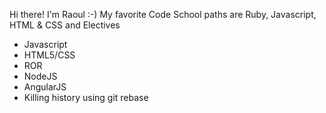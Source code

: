 Hi there! I'm Raoul :-)
My favorite Code School paths are Ruby, Javascript, HTML & CSS and Electives

* Javascript
* HTML5/CSS
* ROR
* NodeJS
* AngularJS
* Killing history using git rebase
